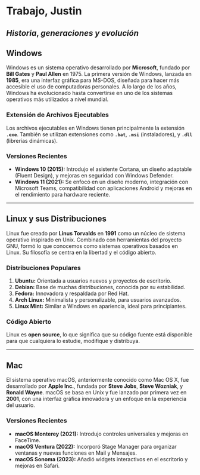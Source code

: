 # Trabajo, Justin
## **$Historia,$ $generaciones$ $y$ $evolución$**

## Windows
Windows es un sistema operativo desarrollado por **Microsoft**, fundado por **Bill Gates** y **Paul Allen** en 1975. La primera versión de Windows, lanzada en **1985**, era una interfaz gráfica para MS-DOS, diseñada para hacer más accesible el uso de computadoras personales. A lo largo de los años, Windows ha evolucionado hasta convertirse en uno de los sistemas operativos más utilizados a nivel mundial.

### Extensión de Archivos Ejecutables
Los archivos ejecutables en Windows tienen principalmente la extensión **`.exe`**. También se utilizan extensiones como **`.bat`**, **`.msi`** (instaladores), y **`.dll`** (librerías dinámicas).

### Versiones Recientes
- **Windows 10 (2015):** Introdujo el asistente Cortana, un diseño adaptable (Fluent Design), y mejoras en seguridad con Windows Defender.
- **Windows 11 (2021):** Se enfocó en un diseño moderno, integración con Microsoft Teams, compatibilidad con aplicaciones Android y mejoras en el rendimiento para hardware reciente.

---

## Linux y sus Distribuciones

Linux fue creado por **Linus Torvalds** en **1991** como un núcleo de sistema operativo inspirado en Unix. Combinado con herramientas del proyecto GNU, formó lo que conocemos como sistemas operativos basados en Linux. Su filosofía se centra en la libertad y el código abierto.

### Distribuciones Populares
1. **Ubuntu:** Orientada a usuarios nuevos y proyectos de escritorio.
2. **Debian:** Base de muchas distribuciones, conocida por su estabilidad.
3. **Fedora:** Innovadora y respaldada por Red Hat.
4. **Arch Linux:** Minimalista y personalizable, para usuarios avanzados.
5. **Linux Mint:** Similar a Windows en apariencia, ideal para principiantes.

### Código Abierto
Linux es **open source**, lo que significa que su código fuente está disponible para que cualquiera lo estudie, modifique y distribuya.

---

## Mac

El sistema operativo macOS, anteriormente conocido como Mac OS X, fue desarrollado por **Apple Inc.**, fundada por **Steve Jobs**, **Steve Wozniak**, y **Ronald Wayne**. macOS se basa en Unix y fue lanzado por primera vez en **2001**, con una interfaz gráfica innovadora y un enfoque en la experiencia del usuario.

### Versiones Recientes
- **macOS Monterey (2021):** Introdujo controles universales y mejoras en FaceTime.
- **macOS Ventura (2022):** Incorporó Stage Manager para organizar ventanas y nuevas funciones en Mail y Mensajes.
- **macOS Sonoma (2023):** Añadió widgets interactivos en el escritorio y mejoras en Safari.


